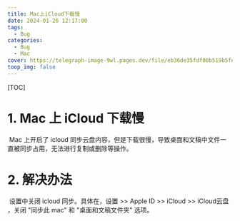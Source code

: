 ```yaml
---
title: Mac上iCloud下载慢
date: 2024-01-26 12:17:00
tags: 
  - Bug
categories: 
  - Bug
  - Mac
cover: https://telegraph-image-9wl.pages.dev/file/eb36de35fdf08b519b5fe.png
toop_img: false
---
```


[TOC]



# 1. Mac 上 iCloud 下载慢

​	Mac 上开启了 icloud 同步云盘内容，但是下载很慢，导致桌面和文稿中文件一直被同步占用，无法进行复制或删除等操作。

# 2. 解决办法

​	设置中关闭 icloud 同步。具体在，设置 >> Apple ID >> iCloud >> iCloud云盘 ，关闭 "同步此 mac" 和 "桌面和文稿文件夹" 选项。